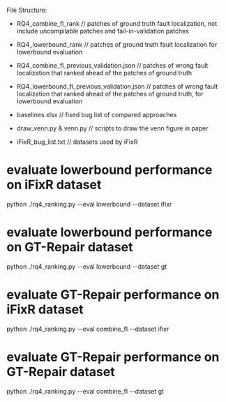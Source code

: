File Structure:
- RQ4_combine_fl_rank       // patches of ground truth fault localization, not include uncompilable patches and fail-in-validation patches
- RQ4_lowerbound_rank       // patches of ground truth fault localization for lowerbound evaluation
- RQ4_combine_fl_previous_validation.json   // patches of wrong fault localization that ranked ahead of the patches of ground truth
- RQ4_lowerbound_fl_previous_validation.json  // patches of wrong fault localization that ranked ahead of the patches of ground truth, for lowerbound evaluation

- baselines.xlsx            // fixed bug list of compared approaches
- draw_venn.py & venn.py    // scripts to draw the venn figure in paper
- iFixR_bug_list.txt        // datasets used by iFixR



# evaluate lowerbound performance on iFixR dataset
python ./rq4_ranking.py --eval lowerbound --dataset ifixr
# evaluate lowerbound performance on GT-Repair dataset
python ./rq4_ranking.py --eval lowerbound --dataset gt
# evaluate GT-Repair performance on iFixR dataset
python ./rq4_ranking.py --eval combine_fl --dataset ifixr
# evaluate GT-Repair performance on GT-Repair dataset
python ./rq4_ranking.py --eval combine_fl --dataset gt
